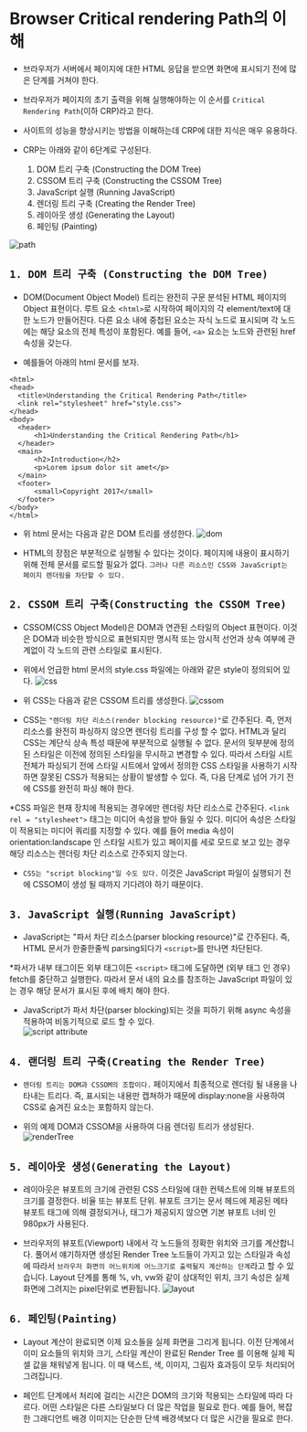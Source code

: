 # Browser Critical rendering Path의 이해

- 브라우저가 서버에서 페이지에 대한 HTML 응답을 받으면 화면에 표시되기 전에 많은 단계를 거쳐야 한다.

- 브라우저가 페이지의 초기 출력을 위해 실행해야하는 이 순서를 `Critical Rendering Path`(이하 CRP)라고 한다.
- 사이트의 성능을 향상시키는 방법을 이해하는데 CRP에 대한 지식은 매우 유용하다.

- CRP는 아래와 같이 6단계로 구성된다.
  1. DOM 트리 구축 (Constructing the DOM Tree)
  2. CSSOM 트리 구축 (Constructing the CSSOM Tree)
  3. JavaScript 실행 (Running JavaScript)
  4. 렌더링 트리 구축 (Creating the Render Tree)
  5. 레이아웃 생성 (Generating the Layout)
  6. 페인팅 (Painting)

![path](/image/path.png)

## `1. DOM 트리 구축 (Constructing the DOM Tree)`

- DOM(Document Object Model) 트리는 완전히 구문 분석된 HTML 페이지의 Object 표현이다. 루트 요소 <`html>`로 시작하여 페이지의 각 element/text에 대한 노드가 만들어진다. 다른 요소 내에 중첩된 요소는 자식 노드로 표시되며 각 노드에는 해당 요소의 전체 특성이 포함된다. 예를 들어, `<a>` 요소는 노드와 관련된 href 속성을 갖는다.

- 예를들어 아래의 html 문서를 보자.

```
<html>
<head>
  <title>Understanding the Critical Rendering Path</title>
  <link rel="stylesheet" href="style.css">
</head>
<body>
  <header>
      <h1>Understanding the Critical Rendering Path</h1>
  </header>
  <main>
      <h2>Introduction</h2>
      <p>Lorem ipsum dolor sit amet</p>
  </main>
  <footer>
      <small>Copyright 2017</small>
  </footer>
</body>
</html>
```

- 위 html 문서는 다음과 같은 DOM 트리를 생성한다.
  ![dom](/image/dom.png)

* HTML의 장점은 부분적으로 실행될 수 있다는 것이다. 페이지에 내용이 표시하기 위해 전체 문서를 로드할 필요가 없다. `그러나 다른 리소스인 CSS와 JavaScript는 페이지 렌더링을 차단할 수 있다.`

## `2. CSSOM 트리 구축(Constructing the CSSOM Tree)`

- CSSOM(CSS Object Model)은 DOM과 연관된 스타일의 Object 표현이다. 이것은 DOM과 비슷한 방식으로 표현되지만 명시적 또는 암시적 선언과 상속 여부에 관계없이 각 노드의 관련 스타일로 표시된다.

* 위에서 언급한 html 문서의 style.css 파일에는 아래와 같은 style이 정의되어 있다.
  ![css](/image/css.png)
* 위 CSS는 다음과 같은 CSSOM 트리를 생성한다.
  ![cssom](/image/cssom.png)

* CSS는 `"렌더링 차단 리소스(render blocking resource)"`로 간주된다. 즉, 먼저 리소스를 완전히 파싱하지 않으면 렌더링 트리를 구성 할 수 없다. HTML과 달리 CSS는 계단식 상속 특성 때문에 부분적으로 실행될 수 없다. 문서의 뒷부분에 정의된 스타일은 이전에 정의된 스타일을 무시하고 변경할 수 있다. 따라서 스타일 시트 전체가 파싱되기 전에 스타일 시트에서 앞에서 정의한 CSS 스타일을 사용하기 시작하면 잘못된 CSS가 적용되는 상황이 발생할 수 있다. 즉, 다음 단계로 넘어 가기 전에 CSS를 완전히 파싱 해야 한다.

\*CSS 파일은 현재 장치에 적용되는 경우에만 렌더링 차단 리소스로 간주된다. `<link rel = "stylesheet">` 태그는 미디어 속성을 받아 들일 수 있다. 미디어 속성은 스타일이 적용되는 미디어 쿼리를 지정할 수 있다. 예를 들어 media 속성이 orientation:landscape 인 스타일 시트가 있고 페이지를 세로 모드로 보고 있는 경우 해당 리소스는 렌더링 차단 리소스로 간주되지 않는다.

- `CSS는 "script blocking"일 수도 있다.` 이것은 JavaScript 파일이 실행되기 전에 CSSOM이 생성 될 때까지 기다려야 하기 때문이다.

## `3. JavaScript 실행(Running JavaScript)`

- JavaScript는 "파서 차단 리소스(parser blocking resource)"로 간주된다. 즉, HTML 문서가 한줄한줄씩 parsing되다가 `<script>`를 만나면 차단된다.

\*파서가 내부 태그이든 외부 태그이든 `<script>` 태그에 도달하면 (외부 태그 인 경우) fetch를 중단하고 실행한다. 따라서 문서 내의 요소를 참조하는 JavaScript 파일이 있는 경우 해당 문서가 표시된 후에 배치 해야 한다.

- JavaScript가 파서 차단(parser blocking)되는 것을 피하기 위해 async 속성을 적용하여 비동기적으로 로드 할 수 있다.  
  ![script attribute](/image/js.png)

## `4. 랜더링 트리 구축(Creating the Render Tree)`

- `렌더링 트리는 DOM과 CSSOM의 조합이다.` 페이지에서 최종적으로 렌더링 될 내용을 나타내는 트리다. 즉, 표시되는 내용만 캡쳐하가 때문에 display:none을 사용하여 CSS로 숨겨진 요소는 포함하지 않는다.

* 위의 예제 DOM과 CSSOM을 사용하여 다음 렌더링 트리가 생성된다.
  ![renderTree](/image/renderTree.png)

## `5. 레이아웃 생성(Generating the Layout)`

- 레이아웃은 뷰포트의 크기에 관련된 CSS 스타일에 대한 컨텍스트에 의해 뷰포트의 크기를 결정한다. 비율 또는 뷰포트 단위. 뷰포트 크기는 문서 헤드에 제공된 메타 뷰포트 태그에 의해 결정되거나, 태그가 제공되지 않으면 기본 뷰포트 너비 인 980px가 사용된다.

* 브라우저의 뷰포트(Viewport) 내에서 각 노드들의 정확한 위치와 크기를 계산합니다. 풀어서 얘기하자면 생성된 Render Tree 노드들이 가지고 있는 스타일과 속성에 따라서 `브라우저 화면의 어느위치에 어느크기로 출력될지 계산하는 단계`라고 할 수 있습니다. Layout 단계를 통해 %, vh, vw와 같이 상대적인 위치, 크기 속성은 실제 화면에 그려지는 pixel단위로 변환됩니다.
  ![layout](/image/layout.png)

## `6. 페인팅(Painting)`

- Layout 계산이 완료되면 이제 요소들을 실제 화면을 그리게 됩니다. 이전 단계에서 이미 요소들의 위치와 크기, 스타일 계산이 완료된 Render Tree 를 이용해 실제 픽셀 값을 채워넣게 됩니다. 이 때 텍스트, 색, 이미지, 그림자 효과등이 모두 처리되어 그려집니다.

* 페인트 단계에서 처리에 걸리는 시간은 DOM의 크기와 적용되는 스타일에 따라 다르다. 어떤 스타일은 다른 스타일보다 더 많은 작업을 필요로 한다. 예를 들어, 복잡한 그래디언트 배경 이미지는 단순한 단색 배경색보다 더 많은 시간을 필요로 한다.

